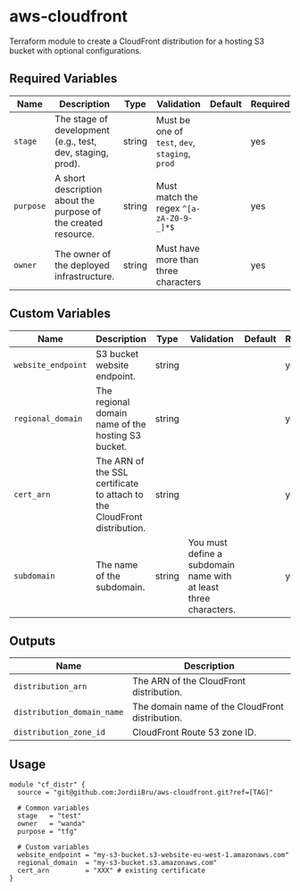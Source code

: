 # aws-cloudfront

Terraform module to create a CloudFront distribution for a hosting S3 bucket with optional configurations.

## Required Variables

| Name      | Description                                                    | Type   | Validation                                      | Default  | Required  |
|-----------|----------------------------------------------------------------|--------|-------------------------------------------------|----------|-----------|
| `stage`   | The stage of development (e.g., test, dev, staging, prod).     | string | Must be one of `test`, `dev`, `staging`, `prod` |          | yes       |
| `purpose` | A short description about the purpose of the created resource. | string | Must match the regex `^[a-zA-Z0-9-_]*$`         |          | yes       |
| `owner`   | The owner of the deployed infrastructure.                      | string | Must have more than three characters            |          | yes       |

## Custom Variables

| Name               | Description                                                              | Type   | Validation                                                       | Default | Required |
|--------------------|--------------------------------------------------------------------------|--------|------------------------------------------------------------------|---------|----------|
| `website_endpoint` | S3 bucket website endpoint.                                              | string |                                                                  |         | yes      |
| `regional_domain`  | The regional domain name of the hosting S3 bucket.                       | string |                                                                  |         | yes      |
| `cert_arn`         | The ARN of the SSL certificate to attach to the CloudFront distribution. | string |                                                                  |         | yes      |
| `subdomain`        | The name of the subdomain.                                               | string | You must define a subdomain name with at least three characters. |         | yes      |

## Outputs

| Name                       | Description                                          |
|----------------------------|------------------------------------------------------|
| `distribution_arn`         | The ARN of the CloudFront distribution.              |
| `distribution_domain_name` | The domain name of the CloudFront distribution.      |
| `distribution_zone_id`     | CloudFront Route 53 zone ID.                         |

## Usage

```hcl
module "cf_distr" {
  source = "git@github.com:JordiiBru/aws-cloudfront.git?ref=[TAG]"

  # Common variables
  stage   = "test"
  owner   = "wanda"
  purpose = "tfg"

  # Custom variables
  website_endpoint = "my-s3-bucket.s3-website-eu-west-1.amazonaws.com"
  regional_domain  = "my-s3-bucket.s3.amazonaws.com"
  cert_arn         = "XXX" # existing certificate
}
```